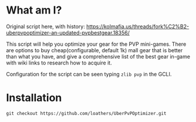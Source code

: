 # What am I?
Original script here, with history:
https://kolmafia.us/threads/fork%C2%B2-uberpvpoptimizer-an-updated-pvpbestgear.18356/

This script will help you optimize your gear for the PVP mini-games. There are options to buy cheap(configurable, default 1k) mall gear that is better than what you have, and give a comprehensive list of the best gear in-game with wiki links to research how to acquire it. 
 
Configuration for the script can be seen typing `zlib pvp` in the GCLI.

# Installation

```git checkout https://github.com/loathers/UberPvPOptimizer.git```
